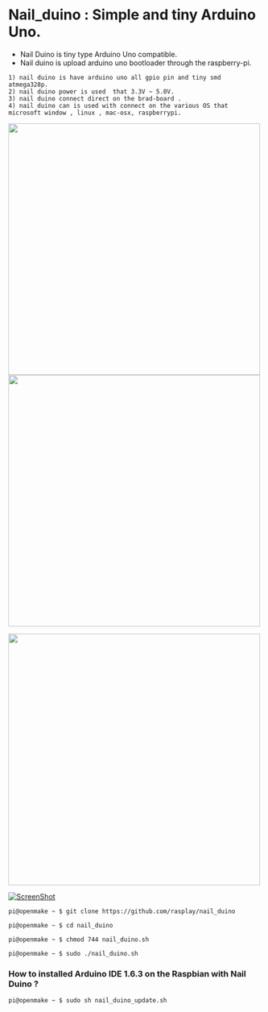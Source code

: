 # Nail_duino : Simple and tiny Arduino Uno.

* Nail Duino is tiny type Arduino Uno compatible.
* Nail duino is upload arduino uno bootloader through the raspberry-pi. 
```
1) nail duino is have arduino uno all gpio pin and tiny smd atmega328p.
2) nail duino power is used  that 3.3V ~ 5.0V.
3) nail duino connect direct on the brad-board .
4) nail duino can is used with connect on the various OS that microsoft window , linux , mac-osx, raspberrypi.
```
<img src="http://www.rasplay.org/wp-content/uploads/nail_duino_1.jpg" width="500">

<img src="http://www.rasplay.org/wp-content/uploads/nail_duino_31.jpg" width="500">

[<img src="http://www.rasplay.org/wp-content/uploads/nail_duino_61.jpg" width="500">](https://github.com/rasplay/Nail_duino_Project/blob/master/nail_duino_case.zip)

[![ScreenShot](http://www.rasplay.org/wp-content/uploads/25.jpg)](https://www.youtube.com/watch?v=vQyZlNaWGlg)

`pi@openmake ~ $ git clone https://github.com/rasplay/nail_duino`

`pi@openmake ~ $ cd nail_duino`

`pi@openmake ~ $ chmod 744 nail_duino.sh`

`pi@openmake ~ $ sudo ./nail_duino.sh`

### How to installed Arduino IDE 1.6.3 on the Raspbian with Nail Duino ? 

`pi@openmake ~ $ sudo sh nail_duino_update.sh`
